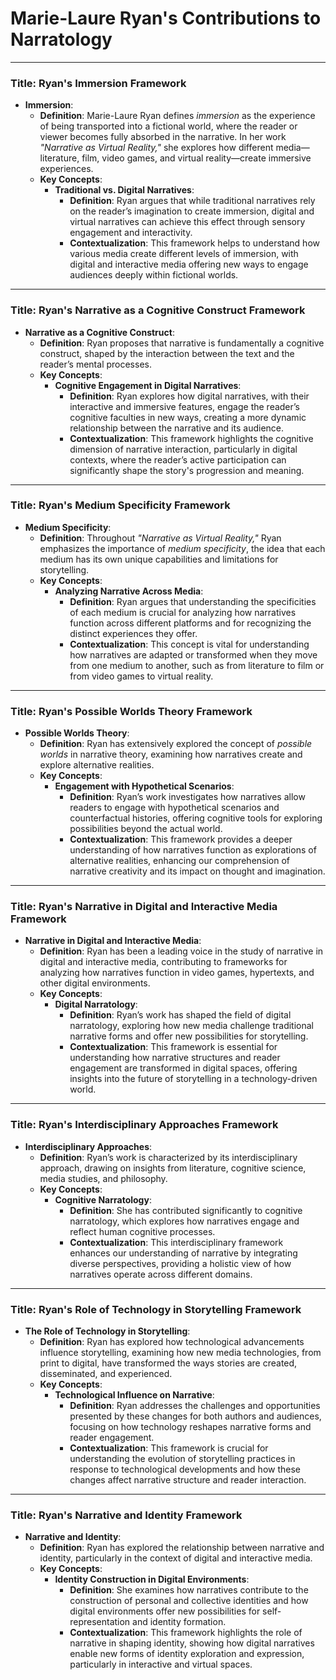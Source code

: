 # Marie-Laure Ryan's Contributions to Narratology


***

### Title: **Ryan's Immersion Framework**
- **Immersion**:
  - **Definition**: Marie-Laure Ryan defines *immersion* as the experience of being transported into a fictional world, where the reader or viewer becomes fully absorbed in the narrative. In her work *"Narrative as Virtual Reality,"* she explores how different media—literature, film, video games, and virtual reality—create immersive experiences.
  - **Key Concepts**:
    - **Traditional vs. Digital Narratives**:
      - **Definition**: Ryan argues that while traditional narratives rely on the reader’s imagination to create immersion, digital and virtual narratives can achieve this effect through sensory engagement and interactivity.
      - **Contextualization**: This framework helps to understand how various media create different levels of immersion, with digital and interactive media offering new ways to engage audiences deeply within fictional worlds.

***


### Title: **Ryan's Narrative as a Cognitive Construct Framework**
- **Narrative as a Cognitive Construct**:
  - **Definition**: Ryan proposes that narrative is fundamentally a cognitive construct, shaped by the interaction between the text and the reader’s mental processes.
  - **Key Concepts**:
    - **Cognitive Engagement in Digital Narratives**:
      - **Definition**: Ryan explores how digital narratives, with their interactive and immersive features, engage the reader’s cognitive faculties in new ways, creating a more dynamic relationship between the narrative and its audience.
      - **Contextualization**: This framework highlights the cognitive dimension of narrative interaction, particularly in digital contexts, where the reader’s active participation can significantly shape the story's progression and meaning.

***


### Title: **Ryan's Medium Specificity Framework**
- **Medium Specificity**:
  - **Definition**: Throughout *"Narrative as Virtual Reality,"* Ryan emphasizes the importance of *medium specificity*, the idea that each medium has its own unique capabilities and limitations for storytelling.
  - **Key Concepts**:
    - **Analyzing Narrative Across Media**:
      - **Definition**: Ryan argues that understanding the specificities of each medium is crucial for analyzing how narratives function across different platforms and for recognizing the distinct experiences they offer.
      - **Contextualization**: This concept is vital for understanding how narratives are adapted or transformed when they move from one medium to another, such as from literature to film or from video games to virtual reality.

***


### Title: **Ryan's Possible Worlds Theory Framework**
- **Possible Worlds Theory**:
  - **Definition**: Ryan has extensively explored the concept of *possible worlds* in narrative theory, examining how narratives create and explore alternative realities.
  - **Key Concepts**:
    - **Engagement with Hypothetical Scenarios**:
      - **Definition**: Ryan’s work investigates how narratives allow readers to engage with hypothetical scenarios and counterfactual histories, offering cognitive tools for exploring possibilities beyond the actual world.
      - **Contextualization**: This framework provides a deeper understanding of how narratives function as explorations of alternative realities, enhancing our comprehension of narrative creativity and its impact on thought and imagination.

***


### Title: **Ryan's Narrative in Digital and Interactive Media Framework**
- **Narrative in Digital and Interactive Media**:
  - **Definition**: Ryan has been a leading voice in the study of narrative in digital and interactive media, contributing to frameworks for analyzing how narratives function in video games, hypertexts, and other digital environments.
  - **Key Concepts**:
    - **Digital Narratology**:
      - **Definition**: Ryan’s work has shaped the field of digital narratology, exploring how new media challenge traditional narrative forms and offer new possibilities for storytelling.
      - **Contextualization**: This framework is essential for understanding how narrative structures and reader engagement are transformed in digital spaces, offering insights into the future of storytelling in a technology-driven world.

***


### Title: **Ryan's Interdisciplinary Approaches Framework**
- **Interdisciplinary Approaches**:
  - **Definition**: Ryan’s work is characterized by its interdisciplinary approach, drawing on insights from literature, cognitive science, media studies, and philosophy.
  - **Key Concepts**:
    - **Cognitive Narratology**:
      - **Definition**: She has contributed significantly to cognitive narratology, which explores how narratives engage and reflect human cognitive processes.
      - **Contextualization**: This interdisciplinary framework enhances our understanding of narrative by integrating diverse perspectives, providing a holistic view of how narratives operate across different domains.

***


### Title: **Ryan's Role of Technology in Storytelling Framework**
- **The Role of Technology in Storytelling**:
  - **Definition**: Ryan has explored how technological advancements influence storytelling, examining how new media technologies, from print to digital, have transformed the ways stories are created, disseminated, and experienced.
  - **Key Concepts**:
    - **Technological Influence on Narrative**:
      - **Definition**: Ryan addresses the challenges and opportunities presented by these changes for both authors and audiences, focusing on how technology reshapes narrative forms and reader engagement.
      - **Contextualization**: This framework is crucial for understanding the evolution of storytelling practices in response to technological developments and how these changes affect narrative structure and reader interaction.

***


### Title: **Ryan's Narrative and Identity Framework**
- **Narrative and Identity**:
  - **Definition**: Ryan has explored the relationship between narrative and identity, particularly in the context of digital and interactive media.
  - **Key Concepts**:
    - **Identity Construction in Digital Environments**:
      - **Definition**: She examines how narratives contribute to the construction of personal and collective identities and how digital environments offer new possibilities for self-representation and identity formation.
      - **Contextualization**: This framework highlights the role of narrative in shaping identity, showing how digital narratives enable new forms of identity exploration and expression, particularly in interactive and virtual spaces.

